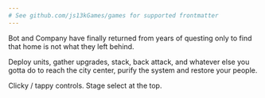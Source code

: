 ```yaml
---
# See github.com/js13kGames/games for supported frontmatter
---
```

Bot and Company have finally returned from years of questing only to find that home is not what they left behind.

Deploy units, gather upgrades, stack, back attack, and whatever else you gotta do to reach the city center, purify the system and restore your people.

Clicky / tappy controls. Stage select at the top.